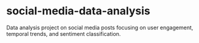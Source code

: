 # social-media-data-analysis
Data analysis project on social media posts focusing on user engagement, temporal trends, and sentiment classification.
